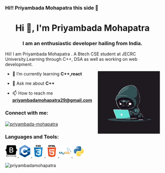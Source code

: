 ### Hi!! Priyambada Mohapatra this side 👋

<h1 align="center">Hi 👋, I'm Priyambada Mohapatra</h1>
<h3 align="center">I am an enthusiastic developer hailing from India.</h3>
<p align="left">Hii! I am Priyambada Mohapatra . A Btech CSE student at JECRC University.Learning through C++, DSA as well as working on web development.</p>
<img align="right" alt="image" width=40% src="https://github.com/PriyambadaMohapatra/PriyambadaMohapatra/blob/main/hackerlogo.jpg">

- 🌱 I’m currently learning **C++,react**

- 💬 Ask me about **C++**

- 📫 How to reach me **priyambadamohapatra29@gmail.com**

<h3 align="left">Connect with me:</h3>
<p align="left">
<a href="https://linkedin.com/in/priyambada-mohapatra" target="blank"><img align="center" src="https://raw.githubusercontent.com/rahuldkjain/github-profile-readme-generator/master/src/images/icons/Social/linked-in-alt.svg" alt="priyambada-mohapatra" height="30" width="40" /></a>
</p>

<h3 align="left">Languages and Tools:</h3>
<p align="left"> <a href="https://getbootstrap.com" target="_blank" rel="noreferrer"> <img src="https://raw.githubusercontent.com/devicons/devicon/master/icons/bootstrap/bootstrap-plain-wordmark.svg" alt="bootstrap" width="40" height="40"/> </a> <a href="https://www.w3schools.com/cpp/" target="_blank" rel="noreferrer"> <img src="https://raw.githubusercontent.com/devicons/devicon/master/icons/cplusplus/cplusplus-original.svg" alt="cplusplus" width="40" height="40"/> </a> <a href="https://www.w3schools.com/css/" target="_blank" rel="noreferrer"> <img src="https://raw.githubusercontent.com/devicons/devicon/master/icons/css3/css3-original-wordmark.svg" alt="css3" width="40" height="40"/> </a> <a href="https://www.w3.org/html/" target="_blank" rel="noreferrer"> <img src="https://raw.githubusercontent.com/devicons/devicon/master/icons/html5/html5-original-wordmark.svg" alt="html5" width="40" height="40"/> </a> <a href="https://www.mysql.com/" target="_blank" rel="noreferrer"> <img src="https://raw.githubusercontent.com/devicons/devicon/master/icons/mysql/mysql-original-wordmark.svg" alt="mysql" width="40" height="40"/> </a> <a href="https://www.python.org" target="_blank" rel="noreferrer"> <img src="https://raw.githubusercontent.com/devicons/devicon/master/icons/python/python-original.svg" alt="python" width="40" height="40"/> </a> </p>

<p><img align="center" src="https://github-readme-streak-stats.herokuapp.com/?user=priyambadamohapatra&" alt="priyambadamohapatra" /></p>

 
